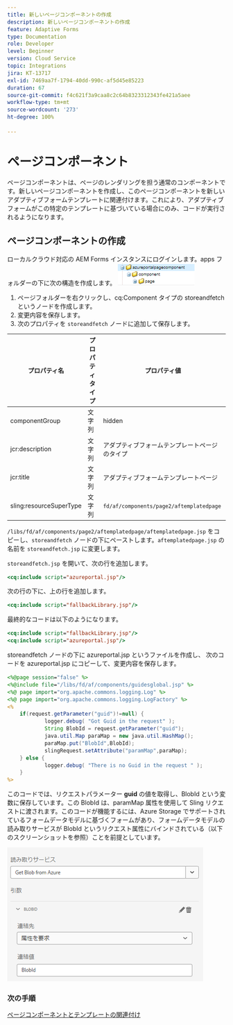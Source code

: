 ```yaml
---
title: 新しいページコンポーネントの作成
description: 新しいページコンポーネントの作成
feature: Adaptive Forms
type: Documentation
role: Developer
level: Beginner
version: Cloud Service
topic: Integrations
jira: KT-13717
exl-id: 7469aa7f-1794-40dd-990c-af5d45e85223
duration: 67
source-git-commit: f4c621f3a9caa8c2c64b8323312343fe421a5aee
workflow-type: tm+mt
source-wordcount: '273'
ht-degree: 100%

---
```


# ページコンポーネント

ページコンポーネントは、ページのレンダリングを担う通常のコンポーネントです。新しいページコンポーネントを作成し、このページコンポーネントを新しいアダプティブフォームテンプレートに関連付けます。これにより、アダプティブフォームがこの特定のテンプレートに基づいている場合にのみ、コードが実行されるようになります。

## ページコンポーネントの作成

ローカルクラウド対応の AEM Forms インスタンスにログインします。apps フォルダーの下に次の構造を作成します。
![page-component](./assets/page-component1.png)

1. ページフォルダーを右クリックし、cq:Component タイプの storeandfetch というノードを作成します。
1. 変更内容を保存します。
1. 次のプロパティを `storeandfetch` ノードに追加して保存します。

| **プロパティ名** | **プロパティタイプ** | **プロパティ値** |
|-------------------------|-------------------|----------------------------------------|
| componentGroup | 文字列 | hidden |
| jcr:description | 文字列 | アダプティブフォームテンプレートページのタイプ |
| jcr:title | 文字列 | アダプティブフォームテンプレートページ |
| sling:resourceSuperType | 文字列 | `fd/af/components/page2/aftemplatedpage` |

`/libs/fd/af/components/page2/aftemplatedpage/aftemplatedpage.jsp` をコピーし、`storeandfetch` ノードの下にペーストします。`aftemplatedpage.jsp` の名前を `storeandfetch.jsp` に変更します。

`storeandfetch.jsp` を開いて、次の行を追加します。

```jsp
<cq:include script="azureportal.jsp"/>
```

次の行の下に、上の行を追加します。

```jsp
<cq:include script="fallbackLibrary.jsp"/>
```

最終的なコードは以下のようになります。

```jsp
<cq:include script="fallbackLibrary.jsp"/>
<cq:include script="azureportal.jsp"/>
```

storeandfetch ノードの下に azureportal.jsp というファイルを作成し、
次のコードを azureportal.jsp にコピーして、変更内容を保存します。

```jsp
<%@page session="false" %>
<%@include file="/libs/fd/af/components/guidesglobal.jsp" %>
<%@ page import="org.apache.commons.logging.Log" %>
<%@ page import="org.apache.commons.logging.LogFactory" %>
<%
    if(request.getParameter("guid")!=null) {
            logger.debug( "Got Guid in the request" );
            String BlobId = request.getParameter("guid");
            java.util.Map paraMap = new java.util.HashMap();
            paraMap.put("BlobId",BlobId);
            slingRequest.setAttribute("paramMap",paraMap);
    } else {
            logger.debug( "There is no Guid in the request " );
    }            
%>
```

このコードでは、リクエストパラメーター **guid** の値を取得し、BlobId という変数に保存しています。この BlobId は、paramMap 属性を使用して Sling リクエストに渡されます。このコードが機能するには、Azure Storage でサポートされているフォームデータモデルに基づくフォームがあり、フォームデータモデルの読み取りサービスが BlobId というリクエスト属性にバインドされている（以下のスクリーンショットを参照）ことを前提としています。

![fdm-request-attribute](./assets/fdm-request-attribute.png)

### 次の手順

[ページコンポーネントとテンプレートの関連付け](./associate-page-component.md)
